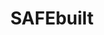 ---
title: SAFEbuilt
link: https://safebuilt.com
description: Custom WordPress theme for a Community Transformation Services company.
year: 2018
active: true
---